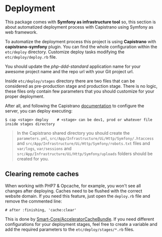 # Deployment
This package comes with **Symfony as infrastructure tool** so, this section is about automatized deployment process with
Capistrano using Symfony as web framework.

To automatize the deployment process this project is using **Capistrano** with **capistrano-symfony** plugin. You can
find the whole configuration within the `etc/deploy` directory. Customize deploy tasks modifying the
`etc/deploy/deploy.rb` file.

You should update the *php-ddd-standard* application name for your awesome project name and the repo url with your
Git project url.

Inside `etc/deploy/stages` directory there are two files that can be considered as pre-production stage and production
stage. There is no logic, these files only contain few parameters that you should customize for your proper deployment.

After all, and following the Capistrano [documentation][1] to configure the server, you can deploy executing:
```
$ cap <stage> deploy    # <stage> can be dev1, prod or whatever file inside stages directory
```

> In the Capistrano shared directory you should create the `parameters.yml`,
> `src/App/Infrastructure/Ui/Http/Symfony/.htaccess` and `src/App/Infrastructure/Ui/Http/Symfony/robots.txt` files
> and `var/logs`, `var/sessions` and `src/App/Infrastructure/Ui/Http/Symfony/uploads` folders should be created for you.

## Clearing remote caches
When working with PHP7 & Opcache, for example, you won't see all changes after deploying. Caches need to be flushed
with the correct website domain. If you need this feature, just open the `deploy.rb` file and remove the commented line:

```
# after :finishing, 'cache:clear'
```

This is done by [Smart-Core/AcceleratorCacheBundle][2]. If you need different configurations for your deployment
stages, feel free to create a variable and add the required parameters to the `etc/deploy/stages/*.rb` files.

[1]: http://capistranorb.com/
[2]: https://github.com/Smart-Core/AcceleratorCacheBundle
